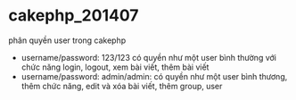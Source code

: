 cakephp_201407
==============

phân quyền user trong cakephp

- username/password: 123/123 có quyền như một user bình thường với chức năng login, logout, xem bài viết, thêm bài viết
- username/password: admin/admin: có quyền như một user bình thương, thêm chức năng, edit và xóa bài viết, thêm group, user
